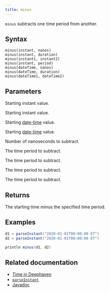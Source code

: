 ```yaml
---
title: minus
---
```


`minus` subtracts one time period from another.

## Syntax

```
minus(instant, nanos)
minus(instant, duration)
minus(instant1, instant2)
minus(instant, period)
minus(dateTime, nanos)
minus(dateTime, duration)
minus(dateTime1, dateTime2)
```

## Parameters

<ParamTable>
<Param name="instant" type="Instant">

Starting instant value.

</Param>
<Param name="instant1" type="Instant">

Starting instant value.

</Param>
<Param name="dateTime" type="ZonedDateTime">

Starting [date-time](../../query-language/types/date-time.md) value.

</Param>
<Param name="dateTime1" type="ZonedDateTime">

Starting [date-time](../../query-language/types/date-time.md) value.

</Param>
<Param name="nanos" type="long">

Number of nanoseconds to subtract.

</Param>
<Param name="duration" type="Duration">

The time period to subtract.

</Param>
<Param name="period" type="Period">

The time period to subtract.

</Param>
<Param name="instant2" type="Instant">

The time period to subtract.

</Param>
<Param name="dateTime2" type="ZonedDateTime">

The time period to subtract.

</Param>
</ParamTable>

## Returns

The starting time minus the specified time period.

## Examples

```groovy order=:log
d1 = parseInstant("2020-01-02T00:00:00 ET")
d2 = parseInstant("2020-01-01T00:00:00 ET")

println minus(d1, d2)
```

## Related documentation

- [Time in Deephaven](../../../conceptual/time-in-deephaven.md)
- [`parseInstant`](./parseInstant.md)
- [Javadoc](https://deephaven.io/core/javadoc/io/deephaven/time/DateTimeUtils.html#minus(java.time.Instant,long))
